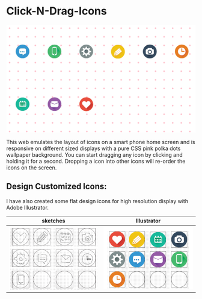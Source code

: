 # Click-N-Drag-Icons

![screenshot](holdndrag.gif)

This web emulates the layout of icons on a smart phone home screen and is responsive on different sized displays with a pure CSS pink polka dots wallpaper background. 
You can start dragging any icon by clicking and holding it for a second. 
Dropping a icon into other icons will re-order the icons on the screen.

## Design Customized Icons:
I have also created some flat design icons for high resolution display with Adobe Illustrator.

sketches                   |  Illustrator
:-------------------------:|:-------------------------:
<img src="./icons/sketch.PNG" width="400px">  |  <img src="./icons/sketchbook.png" width="400px">

